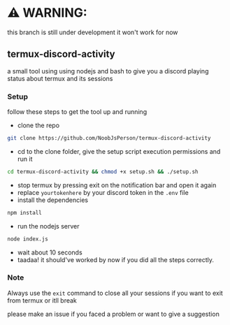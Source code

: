 # ⚠️ WARNING:
this branch is still under development it won't work for now
## termux-discord-activity
a small tool using using nodejs and bash to give you a discord playing status about termux and its sessions
### Setup
follow these steps to get the tool up and running
- clone the repo
```sh
git clone https://github.com/NoobJsPerson/termux-discord-activity
```
- cd to the clone folder, give the setup script execution permissions and run it
```sh
cd termux-discord-activity && chmod +x setup.sh && ./setup.sh
```
- stop termux by pressing exit on the notification bar and open it again
- replace `yourtokenhere` by your discord token in the `.env` file
- install the dependencies
```sh
npm install
```
- run the nodejs server
```sh
node index.js
```
- wait about 10 seconds
- taadaa! it should've worked by now if you did all the steps correctly.
### Note
Always use the `exit` command to close all your sessions if you want to exit from termux or itll break

please make an issue if you faced a problem or want to give a suggestion
